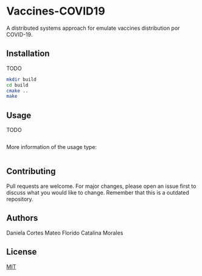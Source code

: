 # Vaccines-COVID19
A distributed systems approach for emulate vaccines distribution por COVID-19.

## Installation

TODO

```bash
mkdir build
cd build
cmake ..
make
```

## Usage
TODO
```bash

```
More information of the usage type:

```bash

```

## Contributing
Pull requests are welcome. For major changes, please open an issue first to discuss what you would like to change.
Remember that this is a outdated repository.

## Authors
Daniela Cortes
Mateo Florido
Catalina Morales

## License
[MIT](https://choosealicense.com/licenses/mit/)
